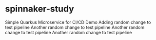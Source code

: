 # spinnaker-study
Simple Quarkus Microservice for CI/CD Demo
Adding random change to test pipeline
Another random change to test pipeline 
Another random change to test pipeline
Another random change to test pipeline
